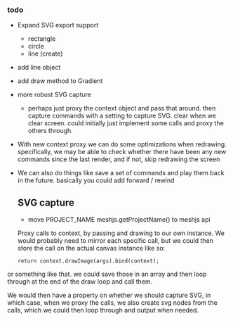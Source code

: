 ### todo

* Expand SVG export support
  * rectangle
  * circle
  * line (create)
* add line object
* add draw method to Gradient
* more robust SVG capture
  * perhaps just proxy the context object and pass that around. then capture commands with a setting to capture SVG. clear when we clear screen. could initially just implement some calls and proxy the others through.
* With new context proxy we can do some optimizations when redrawing. specifically, we may be able to check whether there have been any new commands since the last render, and if not, skip redrawing the screen
* We can also do things like save a set of commands and play them back in the future. basically you could add forward / rewind
  ## SVG capture
  * move  PROJECT_NAME meshjs.getProjectName() to meshjs api

  Proxy calls to context, by passing and drawing to our own instance. We would probably need to mirror each specific call, but we could then store the call on the actual canvas instance like so:

      return context.drawImage(args).bind(context);

or something like that. we could save those in an array and then loop through at the end of the draw loop and call them.

We would then have a property on whether we should capture SVG, in which case, when we proxy the calls, we also create svg nodes from the calls, which we could then loop through and output when needed.
